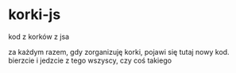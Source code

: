 # korki-js
kod z korków z jsa

za każdym razem, gdy zorganizuję korki, pojawi się tutaj nowy kod.  
bierzcie i jedzcie z tego wszyscy, czy coś takiego
